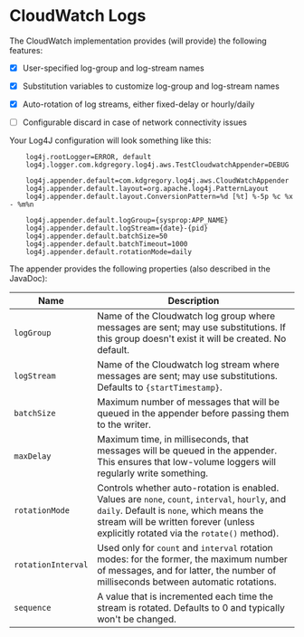 # CloudWatch Logs

The CloudWatch implementation provides (will provide) the following features:

* [x] User-specified log-group and log-stream names
* [x] Substitution variables to customize log-group and log-stream names
* [x] Auto-rotation of log streams, either fixed-delay or hourly/daily
* [ ] Configurable discard in case of network connectivity issues


Your Log4J configuration will look something like this:

		log4j.rootLogger=ERROR, default
		log4j.logger.com.kdgregory.log4j.aws.TestCloudwatchAppender=DEBUG
		
		log4j.appender.default=com.kdgregory.log4j.aws.CloudWatchAppender
		log4j.appender.default.layout=org.apache.log4j.PatternLayout
		log4j.appender.default.layout.ConversionPattern=%d [%t] %-5p %c %x - %m%n
		
		log4j.appender.default.logGroup={sysprop:APP_NAME}
		log4j.appender.default.logStream={date}-{pid}
		log4j.appender.default.batchSize=50
		log4j.appender.default.batchTimeout=1000
        log4j.appender.default.rotationMode=daily


The appender provides the following properties (also described in the JavaDoc):

Name                | Description
--------------------|----------------------------------------------------------------
`logGroup`          | Name of the Cloudwatch log group where messages are sent; may use substitutions. If this group doesn't exist it will be created. No default.
`logStream`         | Name of the Cloudwatch log stream where messages are sent; may use substitutions. Defaults to `{startTimestamp}`.
`batchSize`         | Maximum number of messages that will be queued in the appender before passing them to the writer.
`maxDelay`          | Maximum time, in milliseconds, that messages will be queued in the appender. This ensures that low-volume loggers will regularly write something.
`rotationMode`      | Controls whether auto-rotation is enabled. Values are `none`, `count`, `interval`, `hourly`, and `daily`. Default is `none`, which means the stream will be written forever (unless explicitly rotated via the `rotate()` method).
`rotationInterval`  | Used only for `count` and `interval` rotation modes: for the former, the maximum number of messages, and for latter, the number of milliseconds between automatic rotations.
`sequence`          | A value that is incremented each time the stream is rotated. Defaults to 0 and typically won't be changed.
